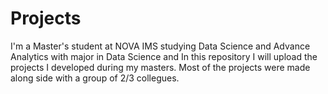 # Projects 

I'm a Master's student at NOVA IMS studying Data Science and Advance Analytics with major in Data Science and In this repository I will upload the projects I developed during my masters. 
Most of the projects were made along side with a group of 2/3 collegues. 
